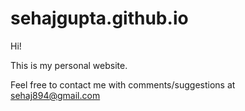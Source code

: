 # sehajgupta.github.io

Hi!

This is my personal website.

Feel free to contact me with comments/suggestions at sehaj894@gmail.com
